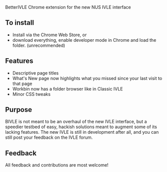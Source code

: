 BetterIVLE Chrome extension
for the new NUS IVLE interface

<h2>To install</h2>
<ul><li>Install via the Chrome Web Store, or</li>
<li>download everything, enable developer mode in Chrome and load the folder. (unrecommended)</li>
</ul>

<h2>Features</h2>
<ul><li>Descriptive page titles</li>
<li>What's New page now highlights what you missed since your last visit to that page</li>
<li>Workbin now has a folder browser like in Classic IVLE</li>
<li>Minor CSS tweaks</li>
</ul>

<h2>Purpose</h2>
BIVLE is not meant to be an overhaul of the new IVLE interface, but a speedier testbed of easy, hackish solutions meant to augment some of its lacking features.
The new IVLE is still in development after all, and you can still post your feedback on the IVLE forum.

<h2>Feedback</h2>
All feedback and contributions are most welcome!